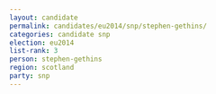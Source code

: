 ```yaml
---
layout: candidate
permalink: candidates/eu2014/snp/stephen-gethins/
categories: candidate snp
election: eu2014
list-rank: 3
person: stephen-gethins
region: scotland
party: snp
---
```


